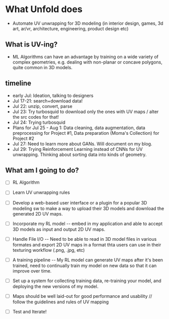 # What Unfold does
- Automate UV unwrapping for 3D modeling (in interior design, games, 3d art, ar/vr, architecture, engineering, product design etc)


## What is UV-ing?
- ML Algorithms can have an advantage by training on a wide variety of complex geometries, e.g. dealing with non-planar or concave polygons, quite common in 3D models. 

## timeline
- early Jul: Ideation, talking to designers 
- Jul 17-21: search+download data!
- Jul 22: unzip, convert, parse
- Jul 23: Try turbosquid to download only the ones with UV maps / alter the src codes for that!
- Jul 24: Trying turbosquid 
- Plans for Jul 25 - Aug 1: Data cleaning, data augmentation, data preprocessing for Project #1, Data preparation (Moma's Collection) for Project #2
- Jul 27: Need to learn more about GANs. Will document on my blog. 
- Jul 29: Trying Reinforcement Learning instead of CNNs for UV unwrapping. Thinking about sorting data into kinds of geometry. 

## What am I going to do?
- [ ] RL Algorithm 
- [ ] Learn UV unwrapping rules 
- [ ] Develop a web-based user interface or a plugin for a popular 3D modeling sw to make a way to upload their 3D models and download the generated 2D UV maps. 
- [ ] Incorporate my RL model -- embed in my application and able to accept 3D models as input and output 2D UV maps.
- [ ] Handle File I/O -- Need to be able to read in 3D model files in various formates and export 2D UV maps in a format thta users can use in their texturing workflow (.png, .jpg, etc)
- [ ] A training pipeline -- My RL model can generate UV maps after it's been trained, need to continually train my model on new data so that it can improve over time. 
- [ ] Set up a system for collecting training data, re-training your model, and deploying the new versions of my model. 
- [ ] Maps should be well laid-out for good performance and usability // follow the guidelines and rules of UV mapping
- [ ] Test and Iterate! 

